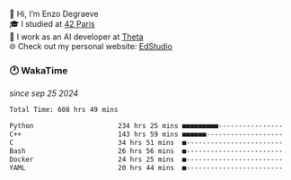 👋 Hi, I’m Enzo Degraeve <br>
🎓 I studied at [42 Paris](https://42.fr/)<br>
💼 I work as an AI developer at [Theta](https://theta.mc/)<br>
🌐 Check out my personal website: [EdStudio](https://edstudio.fr/)

### 🕐 WakaTime
*since sep 25 2024*

<!--START_SECTION:waka-->

```txt
Total Time: 608 hrs 49 mins

Python                     234 hrs 25 mins ■■■■■■■■■----------------   37.05 %
C++                        143 hrs 59 mins ■■■■■■-------------------   22.75 %
C                          34 hrs 51 mins  ■------------------------   05.51 %
Bash                       26 hrs 56 mins  ■------------------------   04.26 %
Docker                     24 hrs 25 mins  ■------------------------   03.86 %
YAML                       20 hrs 44 mins  ■------------------------   03.28 %
```

<!--END_SECTION:waka-->
